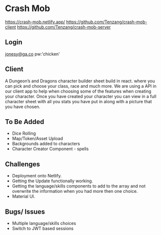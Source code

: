 Crash Mob 
============
https://crash-mob.netlify.app/
https://github.com/Tenzang/crash-mob-client
https://github.com/Tenzang/crash-mob-server

Login
-----------
jonesy@ga.co
pw:'chicken'

Client
-----------
A Dungeon’s and Dragons character builder sheet build in react. where you can pick and choose your class, race and much more.
We are using a API in our client app to help when choosing some of the features when creating your character.
Once you have created your character you can view in a full character sheet with all you stats you have put in along with a picture that you have chosen.  

To Be Added
-----------
- Dice Rolling
- Map/Token/Asset Upload
- Backgrounds added to characters
- Character Creator Component - spells

Challenges
----------
- Deployment onto Netlify.
- Getting the Update functionally working.  
- Getting the language/skills components to add to the array and not overwrite the information when you had more then one choice. 
- Material UI.

Bugs/ Issues
------------
- Multiple language/skills choices
- Switch to JWT based sessions
